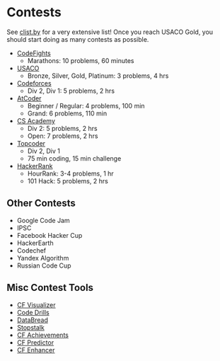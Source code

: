 # Contests
See [clist.by](http://clist.by/) for a very extensive list! Once you reach USACO Gold, you should start doing as many contests as possible.

  * [CodeFights](https://codefights.com/)
    * Marathons: 10 problems, 60 minutes
  * [USACO](http://www.usaco.org/)
    * Bronze, Silver, Gold, Platinum: 3 problems, 4 hrs
  * [Codeforces](http://codeforces.com/)
    * Div 2, Div 1: 5 problems, 2 hrs
  * [AtCoder](https://atcoder.jp/)
    * Beginner / Regular: 4 problems, 100 min 
    * Grand: 6 problems, 110 min
  * [CS Academy](https://csacademy.com/)
    * Div 2: 5 problems, 2 hrs
    * Open: 7 problems, 2 hrs
  * [Topcoder](https://www.topcoder.com/my-dashboard/)
    * Div 2, Div 1
    * 75 min coding, 15 min challenge
  * [HackerRank](https://www.hackerrank.com/dashboard)
    * HourRank: 3-4 problems, 1 hr
    * 101 Hack: 5 problems, 2 hrs

## Other Contests
  * Google Code Jam
  * IPSC
  * Facebook Hacker Cup
  * HackerEarth
  * Codechef
  * Yandex Algorithm
  * Russian Code Cup
  
## Misc Contest Tools
  * [CF Visualizer](http://cfviz.netlify.com/compare.html)
  * [Code Drills](http://code-drills.com/)
  * [DataBread](http://databread.in/board.php)
  * [Stopstalk](https://www.stopstalk.com)
  * [CF Achievements](http://cfa.yuldashev.net/)
  * [CF Predictor](https://chrome.google.com/webstore/detail/cf-predictor/ocfloejijfhhkkdmheodbaanephbnfhn)
  * [CF Enhancer](https://chrome.google.com/webstore/detail/codeforces-enhancer/ocmandagmgmkcplckgnfgaokpgkfenmp)
  
